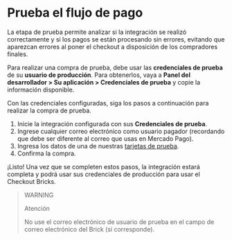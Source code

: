 # Prueba el flujo de pago

La etapa de prueba permite analizar si la integración se realizó correctamente y si los pagos se están procesando sin errores, evitando que aparezcan errores al poner el checkout a disposición de los compradores finales.

Para realizar una compra de prueba, debe usar las **credenciales de prueba** de su **usuario de producción**. Para obtenerlos, vaya a **Panel del desarrollador > Su aplicación > Credenciales de prueba** y copie la información disponible.

Con las credenciales configuradas, siga los pasos a continuación para realizar la compra de prueba.

1. Inicie la integración configurada con sus **Credenciales de prueba**.
2. Ingrese cualquier correo electrónico como usuario pagador (recordando que debe ser diferente al correo que usas en Mercado Pago).
4. Ingresa los datos de una de nuestras [tarjetas de prueba](/developers/es/guides/additional-content/testing/test-cards).
3. Confirma la compra.

¡Listo! Una vez que se completen estos pasos, la integración estará completa y podrá usar sus credenciales de producción para usar el Checkout Bricks.

> WARNING
>
> Atención
>
> No use el correo electrónico de usuario de prueba en el campo de correo electrónico del Brick (si corresponde).